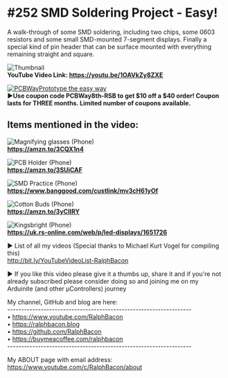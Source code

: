 # #252 SMD Soldering Project - Easy!  
A walk-through of some SMD soldering, including two chips, some 0603 resistors and some small SMD-mounted 7-segment displays. Finally a special kind of pin header that can be surface mounted with everything remaining straight and square.  

![Thumbnail](https://user-images.githubusercontent.com/20911308/195362104-39371273-bebd-41e7-87a7-24cc0e065fc2.gif)  
**YouTube Video Link: https://youtu.be/1OAVkZy8ZXE**  

   
   
[![PCBWayPrototype the easy way](https://user-images.githubusercontent.com/20911308/185422574-52a4e7db-c680-4dd2-87be-1f1dd1db6a65.gif "PCBWay - up to 20% Discount on 4 & 6-layer PCBs")](https://pcbway.com/)  
**►Use coupon code **PCBWay8th-RSB** to get $10 off a $40 order! Coupon lasts for THREE months. Limited number of coupons available.**


## Items mentioned in the video:  
![Magnifying glasses (Phone)](https://user-images.githubusercontent.com/20911308/195363236-569ae3a3-bb2a-40b3-a533-6f2ab32c6a7e.png)  
**https://amzn.to/3CQX1n4**

![PCB Holder (Phone)](https://user-images.githubusercontent.com/20911308/195363241-a42367e4-101f-49f9-bb0e-1bfed767468f.png)  
**https://amzn.to/3SUiCAF**  

![SMD Practice (Phone)](https://user-images.githubusercontent.com/20911308/195363242-3677943b-4755-4d79-9b59-456fe89755b6.png)  
**https://www.banggood.com/custlink/mv3cH61yOf**  

![Cotton Buds (Phone)](https://user-images.githubusercontent.com/20911308/195363247-8c387055-bd5c-493c-ab8b-9d3e3be344ab.png)  
**https://amzn.to/3yClIRY**  

![Kingsbright (Phone)](https://user-images.githubusercontent.com/20911308/195363569-af600628-ac43-4d7d-894a-693d55dfcd03.png)  
**https://uk.rs-online.com/web/p/led-displays/1651726**  

► List of all my videos
(Special thanks to Michael Kurt Vogel for compiling this)  
http://bit.ly/YouTubeVideoList-RalphBacon

► If you like this video please give it a thumbs up, share it and if you're not already subscribed please consider doing so and joining me on my Arduinite (and other μControllers) journey

My channel, GitHub and blog are here:  
\------------------------------------------------------------------  
• https://www.youtube.com/RalphBacon  
• https://ralphbacon.blog  
• https://github.com/RalphBacon  
• https://buymeacoffee.com/ralphbacon  
\------------------------------------------------------------------

My ABOUT page with email address: https://www.youtube.com/c/RalphBacon/about


